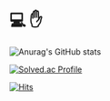 #                      💻 ✋ 

![Anurag's GitHub stats](https://github-readme-stats.vercel.app/api?username=jaehan4707&show_icons=true&theme=cobalt)

[![Solved.ac Profile](http://mazassumnida.wtf/api/v2/generate_badge?boj=wogks99)](https://solved.ac/wogks99/)



[![Hits](https://hits.seeyoufarm.com/api/count/incr/badge.svg?url=https%3A%2F%2Fgithub.com%2Fjaehan4707&count_bg=%235DC83D&title_bg=%23555555&icon=&icon_color=%23E7E7E7&title=hits&edge_flat=false)](https://hits.seeyoufarm.com)
